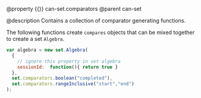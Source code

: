 @property {{}} can-set.comparators
@parent can-set

@description Contains a collection of comparator generating functions.

The following functions create `compares` objects that can be mixed together to create a set `Algebra`.

```js
var algebra = new set.Algebra(
  {
    // ignore this property in set algebra
    sessionId:  function(){ return true }
  },
  set.comparators.boolean("completed"),
  set.comparators.rangeInclusive("start","end")
);
```
